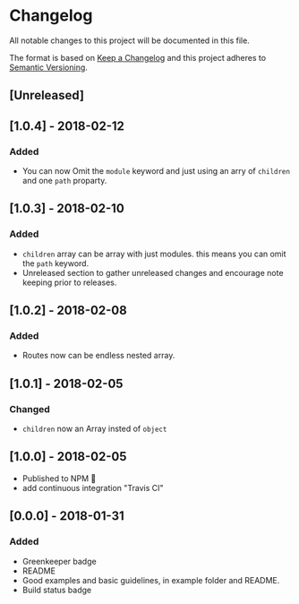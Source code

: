 # Changelog
All notable changes to this project will be documented in this file.

The format is based on [Keep a Changelog](http://keepachangelog.com/en/1.0.0/)
and this project adheres to [Semantic Versioning](http://semver.org/spec/v2.0.0.html).

## [Unreleased]

## [1.0.4] - 2018-02-12
### Added
- You can now Omit the `module` keyword and just using an arry
  of `children` and one `path` proparty.

## [1.0.3] - 2018-02-10
### Added
- `children` array can be array with just modules.
   this means you can omit the `path` keyword.
- Unreleased section to gather unreleased changes and encourage note
keeping prior to releases.

## [1.0.2] - 2018-02-08
### Added
- Routes now can be endless nested array.

## [1.0.1] - 2018-02-05
### Changed
- `children` now an Array insted of `object`

## [1.0.0] - 2018-02-05
- Published to NPM :rocket:
- add continuous integration "Travis CI"


## [0.0.0] - 2018-01-31
### Added
- Greenkeeper badge
- README
- Good examples and basic guidelines, in example folder and README.
- Build status badge
